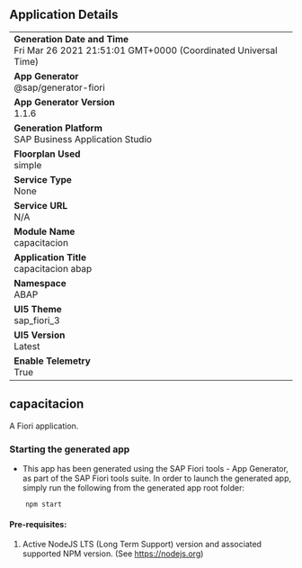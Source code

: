 ## Application Details
|               |
| ------------- |
|**Generation Date and Time**<br>Fri Mar 26 2021 21:51:01 GMT+0000 (Coordinated Universal Time)|
|**App Generator**<br>@sap/generator-fiori|
|**App Generator Version**<br>1.1.6|
|**Generation Platform**<br>SAP Business Application Studio|
|**Floorplan Used**<br>simple|
|**Service Type**<br>None|
|**Service URL**<br>N/A
|**Module Name**<br>capacitacion|
|**Application Title**<br>capacitacion abap|
|**Namespace**<br>ABAP|
|**UI5 Theme**<br>sap_fiori_3|
|**UI5 Version**<br>Latest|
|**Enable Telemetry**<br>True|

## capacitacion

A Fiori application.

### Starting the generated app

-   This app has been generated using the SAP Fiori tools - App Generator, as part of the SAP Fiori tools suite.  In order to launch the generated app, simply run the following from the generated app root folder:

```
    npm start
```


#### Pre-requisites:

1. Active NodeJS LTS (Long Term Support) version and associated supported NPM version.  (See https://nodejs.org)



